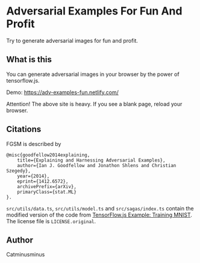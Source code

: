 # Adversarial Examples For Fun And Profit
Try to generate adversarial images for fun and profit. 

## What is this
You can generate adversarial images in your browser by the power of tensorflow.js.

Demo: https://adv-examples-fun.netlify.com/

Attention! The above site is heavy. If you see a blank page, reload your browser.

## Citations
FGSM is described by
```
@misc{goodfellow2014explaining,
    title={Explaining and Harnessing Adversarial Examples},
    author={Ian J. Goodfellow and Jonathon Shlens and Christian Szegedy},
    year={2014},
    eprint={1412.6572},
    archivePrefix={arXiv},
    primaryClass={stat.ML}
}.
```

`src/utils/data.ts`, `src/utils/model.ts` and `src/sagas/index.ts` contain the modified version of the code from [TensorFlow.js Example: Training MNIST](https://github.com/tensorflow/tfjs-examples/tree/master/mnist). The license file is `LICENSE.original`.
## Author
Catminusminus
